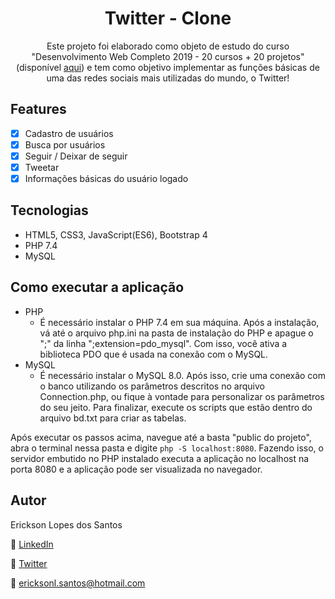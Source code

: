 <h1 align="center"> Twitter - Clone </h1> 

<p align="center">Este projeto foi elaborado como objeto de estudo do curso "Desenvolvimento Web Completo 2019 - 20 cursos + 20 projetos" (disponível <a href="https://www.udemy.com/course/web-completo/">aqui</a>) e tem como objetivo implementar as funções básicas de uma das redes sociais mais utilizadas do mundo, o Twitter!
 </p> 


## Features

* [x] Cadastro de usuários
* [x] Busca por usuários
* [x] Seguir / Deixar de seguir
* [x] Tweetar
* [x] Informações básicas do usuário logado

## Tecnologias

* HTML5, CSS3, JavaScript(ES6), Bootstrap 4
* PHP 7.4
* MySQL

## Como executar a aplicação

* PHP
    * É necessário instalar o PHP 7.4 em sua máquina. Após a instalação, vá até o arquivo php.ini na pasta de instalação do PHP e apague o ";" da linha ";extension=pdo_mysql". Com isso, você ativa a biblioteca PDO que é usada na conexão com o MySQL. 
* MySQL
    * É necessário instalar o MySQL 8.0. Após isso, crie uma conexão com o banco utilizando os parâmetros descritos no arquivo Connection.php, ou fique à vontade para personalizar os parâmetros do seu jeito. Para finalizar, execute os scripts que estão dentro do arquivo bd.txt para criar as tabelas.

Após executar os passos acima, navegue até a basta "public do projeto", abra o terminal nessa pasta e digite ``` php -S localhost:8080 ```. Fazendo isso, o servidor embutido no PHP instalado executa a aplicação no localhost na porta 8080 e a aplicação pode ser visualizada no navegador.

## Autor

Erickson Lopes dos Santos

:link: [LinkedIn](https://www.linkedin.com/in/erickson-lopes-52a3b2148/)

:link: [Twitter](https://twitter.com/lopes_erickson)

:email: ericksonl.santos@hotmail.com


